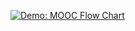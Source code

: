 [![Demo: MOOC Flow Chart](https://i.stack.imgur.com/demo.png)](https://youtu.be/vt5fpE0bzSY](https://cede-webapps.epfl.ch/GraphDemos/MOOCsLearningStrategies/)https://cede-webapps.epfl.ch/GraphDemos/MOOCsLearningStrategies/)
